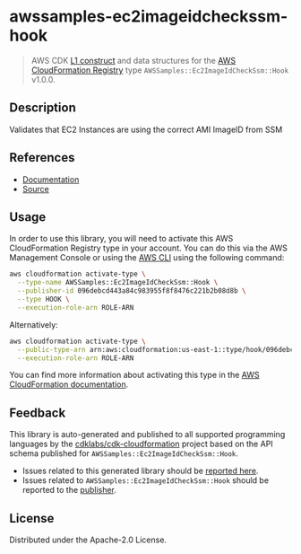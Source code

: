 # awssamples-ec2imageidcheckssm-hook

> AWS CDK [L1 construct] and data structures for the [AWS CloudFormation Registry] type `AWSSamples::Ec2ImageIdCheckSsm::Hook` v1.0.0.

[L1 construct]: https://docs.aws.amazon.com/cdk/latest/guide/constructs.html
[AWS CloudFormation Registry]: https://docs.aws.amazon.com/AWSCloudFormation/latest/UserGuide/registry.html

## Description

Validates that EC2 Instances are using the correct AMI ImageID from SSM

## References

* [Documentation](https://github.com/aws-cloudformation/example-sse-hook/blob/master/README.md)
* [Source](https://github.com/aws-cloudformation/example-sse-hook)

## Usage

In order to use this library, you will need to activate this AWS CloudFormation Registry type in your account. You can do this via the AWS Management Console or using the [AWS CLI](https://aws.amazon.com/cli/) using the following command:

```sh
aws cloudformation activate-type \
  --type-name AWSSamples::Ec2ImageIdCheckSsm::Hook \
  --publisher-id 096debcd443a84c983955f8f8476c221b2b08d8b \
  --type HOOK \
  --execution-role-arn ROLE-ARN
```

Alternatively:

```sh
aws cloudformation activate-type \
  --public-type-arn arn:aws:cloudformation:us-east-1::type/hook/096debcd443a84c983955f8f8476c221b2b08d8b/AWSSamples-Ec2ImageIdCheckSsm-Hook \
  --execution-role-arn ROLE-ARN
```

You can find more information about activating this type in the [AWS CloudFormation documentation](https://docs.aws.amazon.com/AWSCloudFormation/latest/UserGuide/registry-public.html).

## Feedback

This library is auto-generated and published to all supported programming languages by the [cdklabs/cdk-cloudformation] project based on the API schema published for `AWSSamples::Ec2ImageIdCheckSsm::Hook`.

* Issues related to this generated library should be [reported here](https://github.com/cdklabs/cdk-cloudformation/issues/new?title=Issue+with+%40cdk-cloudformation%2Fawssamples-ec2imageidcheckssm-hook+v1.0.0).
* Issues related to `AWSSamples::Ec2ImageIdCheckSsm::Hook` should be reported to the [publisher](https://github.com/aws-cloudformation/example-sse-hook/blob/master/README.md).

[cdklabs/cdk-cloudformation]: https://github.com/cdklabs/cdk-cloudformation

## License

Distributed under the Apache-2.0 License.
